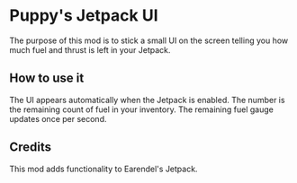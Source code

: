 # Puppy's Jetpack UI

The purpose of this mod is to stick a small UI on the screen telling you how much fuel and thrust is left in your Jetpack.

## How to use it

The UI appears automatically when the Jetpack is enabled. The number is the remaining count of fuel in your inventory. The remaining fuel gauge updates once per second.

## Credits
This mod adds functionality to Earendel's Jetpack.